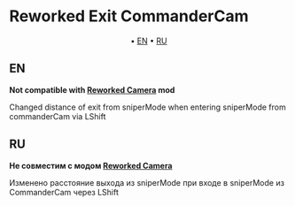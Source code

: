 # Reworked Exit CommanderCam

<p align="center">
	&bull; <a href="#en">EN</a> &bull; <a href="#ru">RU</a> 
</p>

## EN

**Not compatible with [Reworked Camera](../reworkedcamera/) mod**

Changed distance of exit from sniperMode when entering sniperMode from commanderCam via LShift


## RU

**Не совместим с модом [Reworked Camera](../reworkedcamera/)**

Изменено расстояние выхода из sniperMode при входе в sniperMode из CommanderCam через LShift
